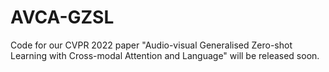 # AVCA-GZSL

Code for our CVPR 2022 paper "Audio-visual Generalised Zero-shot Learning with Cross-modal Attention and Language" will be released soon.
